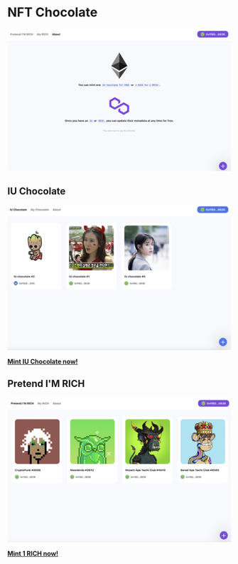 # NFT Chocolate

![](./screenshots/home2.png)

## IU Chocolate

![](./screenshots/home3.png)

**[Mint IU Chocolate now!](https://nft.xbox.work/index.html?nft=iu)**

## Pretend I'M RICH

![](./screenshots/home1.png)

**[Mint 1 RICH now!](https://nft.xbox.work/index.html?nft=rich)**